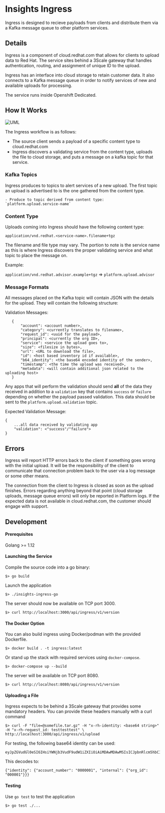 # Insights Ingress

Ingress is designed to recieve payloads from clients and distribute them via a 
Kafka message queue to other platform services.

## Details

Ingress is a component of cloud.redhat.com that allows for clients to upload data
to Red Hat. The service sites behind a 3Scale gateway that handles authentication,
routing, and assignment of unique ID to the upload.

Ingress has an interface into cloud storage to retain customer data. It also connects
to a Kafka message queue in order to notify services of new and available uploads
for processing.

The service runs inside Openshift Dedicated.

## How It Works

![UML](http://www.plantuml.com/plantuml/png/ZLD1Rziy3BtxLn3vBj-0DckQj8TW28gTsijQhBbrHS38TA9DbZI9pf0D_kyJPSTrCNIOWI3Iu-FZeoJUHCR0JMr0srsW60kVzbffZvP16KsMNq7pgD3G61eo4rNp4Rn1hboefuqt3ijff73GYYpMhzFsMrsKoBZ5I13ddaADLifrLSzNNQbbqezwj-TutWN0ur64Yov-lkhhlqti2IEcsfFw1fKs157_f3FeJK9ocNOrbHg1ZvuAD7nYepPDe0BITr8SFDwkrmyG6Rc9e5n9yFzYDd-_c5szAyX4wYLYerHA-rU9oulBb6vVEktwwgafspiRQMZlwR-jQUXvDPobKBjBE1q5i8Cupqtf2cfYb1j8NfHfIYf7naJEDy6R99XkQWaFzuzh4FOIddvDAbGS9qiOhQAhQPDtRTi-PwcKE98PJlzpxnogu6gu_NYNoPyS4nYg65mbcIyyASEEqQGoixClTa8Xk215BsGdfYRPLJwz0T-xo6dzGVutNwEpy4Fp7hB5i-6nR7IPDkb7hAQhzhbzmymZaLW5z7eQFIceN83Q1OAI6BMHzpzwQd-PWYNKSIStSK2Za_cK0tsuo7M369F2lPhq7-XxGv6JszJI1BUgd5tE5nFf4vLoZMN1Bz8tow0FsigW6O65UdMTyUtr8cbqeoeXcRuHj8aSKjLCxJq9wq-dcQ6GQUT25ih3D00IRK8k7kSRMGaYioRGO9rrJP6nzeBUFTx3EW4vqlMfxG5qAMyL3wWDRaqNFRrSUNTjMzoGBPlQ_0O0 "Ingress Processing Flow")

The Ingress workflow is as follows:

  - The source client sends a payload of a specific content type to cloud.redhat.com
  - Ingress discovers a validating service from the content type, uploads the file to
  cloud storage, and puts a message on a kafka topic for that service.

### Kafka Topics

Ingress produces to topics to alert services of a new upload. The first topic an
upload is advertised to is the one gathered from the content type.

    - Produce to topic derived from content type: `platform.upload.service-name`

### Content Type

Uploads coming into Ingress should have the following content type:

`application/vnd.redhat.<service-name>.filename+tgz`

The filename and file type may vary. The portion to note is the service name as 
this is where Ingress discovers the proper validating service and what topic to 
place the message on. 

Example:

  `application/vnd.redhat.advisor.example+tgz` => `platform.upload.advisor`

### Message Formats

All messages placed on the Kafka topic will contain JSON with the details for the 
upload. They will contain the following structure:

Validation Messages:

       {
           "account": <account number>,
           "category": <currently translates to filename>,
           "request_id": <uuid for the payload>,
           "principal": <currently the org ID>,
           "service": <service the upload goes to>,
           "size": <filesize in bytes>,
           "url": <URL to download the file>,
           "id": <host based inventory id if available>,
           "b64_identity": <the base64 encoded identity of the sender>,
           "timestamp": <the time the upload was received>,
           "metadata": <will contain additional json related to the uploading host>
       }

Any apps that will perform the validation should send **all** of the data they
received in addition to a `validation` key that contains `success` or `failure`
depending on whether the payload passed validation. This data should be sent to 
the `platform.upload.validation` topic.

Expected Validation Message:
    
    {
        ...all data received by validating app
        "validation": <"success"/"failure">
    }

## Errors

Ingress will report HTTP errors back to the client if something goes wrong with the
initial upload. It will be the responsibility of the client to communicate that
connection problem back to the user via a log message or some other means.

The connection from the client to Ingress is closed as soon as the upload finishes.
Errors regarding anything beyond that point (cloud storage uploads, message queue errors)
will only be reported in Platform logs. If the expected data is not available in
cloud.redhat.com, the customer should engage with support.

## Development

#### Prerequisites

Golang >= 1.12

#### Launching the Service

Compile the source code into a go binary:

    $> go build

Launch the application

    $> ./insights-ingress-go

The server should now be available on TCP port 3000.

    $> curl http://localhost:3000/api/ingress/v1/version

#### The Docker Option

You can also build ingress using Docker/podman with the provided Dockerfile.

    $> docker build . -t ingress:latest

Or stand up the stack with required services using `docker-compose`.

    $> docker-compose up --build
    
The server will be available on TCP port 8080.

    $> curl http://localhost:8080/api/ingress/v1/version

#### Uploading a File

Ingress expects to be behind a 3Scale gateway that provides some mandatory headers.
You can provide these headers manually with a curl command

    $> curl -F "file=@somefile.tar.gz" -H "x-rh-identity: <base64 string>" -H "x-rh-request_id: testtesttest" \
    http://localhost:3000/api/ingress/v1/upload

For testing, the following base64 identity can be used:

    eyJpZGVudGl0eSI6IHsiYWNjb3VudF9udW1iZXIiOiAiMDAwMDAwMSIsICJpbnRlcm5hbCI6IHsib3JnX2lkIjogIjAwMDAwMSJ9fX0=

This decodes to:

    {"identity": {"account_number": "0000001", "internal": {"org_id": "000001"}}}

#### Testing

Use `go test` to test the application

    $> go test ./...
